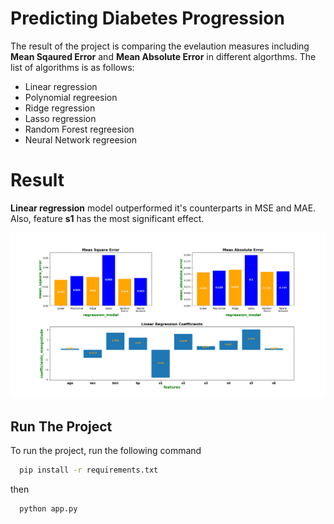 
# Predicting Diabetes Progression


The result of the project is comparing the evelaution measures including **Mean Sqaured Error** and **Mean Absolute Error** in different algorthms. The list of algorithms is as follows:

- Linear regression 
- Polynomial regreesion
- Ridge regression
- Lasso regression
- Random Forest regreesion
- Neural Network regreesion

# Result
**Linear regression** model outperformed it's counterparts in MSE and MAE. Also, feature **s1** has the most significant effect.

![Alt Text](images/regression_result.png)


## Run The Project

To run the project, run the following command

```bash
  pip install -r requirements.txt
```
then
```bash
  python app.py
```


